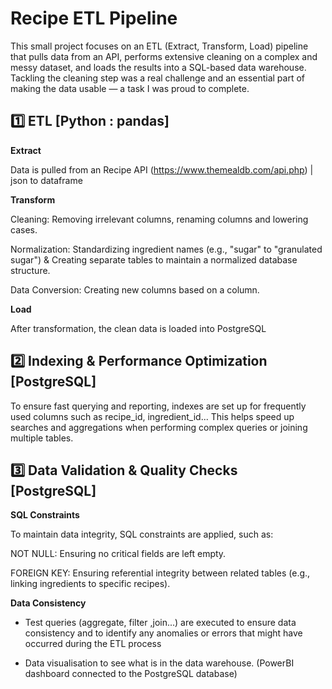 # Recipe ETL Pipeline
This small project focuses on an ETL (Extract, Transform, Load) pipeline that pulls data from an API, performs extensive cleaning on a complex and messy dataset, and loads the results into a SQL-based data warehouse. Tackling the cleaning step was a real challenge and an essential part of making the data usable — a task I was proud to complete.

## 1️⃣ ETL [Python : pandas]
**Extract**

Data is pulled from an Recipe API (https://www.themealdb.com/api.php) | json to dataframe

**Transform**

Cleaning: Removing irrelevant columns, renaming columns and lowering cases.

Normalization: Standardizing ingredient names (e.g., "sugar" to "granulated sugar") & Creating separate tables to maintain a normalized database structure.

Data Conversion: Creating new columns based on a column.


**Load**

After transformation, the clean data is loaded into PostgreSQL

## 2️⃣ Indexing & Performance Optimization [PostgreSQL]
To ensure fast querying and reporting, indexes are set up for frequently used columns such as recipe_id, ingredient_id... This helps speed up searches and aggregations when performing complex queries or joining multiple tables.

## 3️⃣ Data Validation & Quality Checks  [PostgreSQL]
**SQL Constraints**

To maintain data integrity, SQL constraints are applied, such as:

NOT NULL: Ensuring no critical fields are left empty.

FOREIGN KEY: Ensuring referential integrity between related tables (e.g., linking ingredients to specific recipes).

**Data Consistency**

+ Test queries (aggregate, filter ,join...) are executed to ensure data consistency and to identify any anomalies or errors that might have occurred during the ETL process 

+ Data visualisation to see what is in the data warehouse. (PowerBI dashboard connected to the PostgreSQL database)
